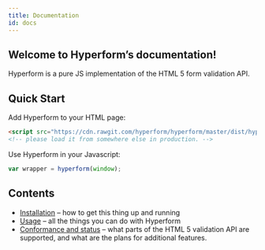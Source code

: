 ```yaml
---
title: Documentation
id: docs
---
```

## Welcome to Hyperform’s documentation!

Hyperform is a pure JS implementation of the HTML 5 form validation API.

## Quick Start

Add Hyperform to your HTML page:

```html
<script src="https://cdn.rawgit.com/hyperform/hyperform/master/dist/hyperform.min.js"></script>
<!-- please load it from somewhere else in production. -->
```

Use Hyperform in your Javascript:

```js
var wrapper = hyperform(window);
```

## Contents

*   [Installation](install.html) – how to get this thing up and running
*   [Usage](usage.html) – all the things you can do with Hyperform
*   [Conformance and status](status.html) – what parts of the HTML 5
    validation API are supported, and what are the plans for additional
    features.
